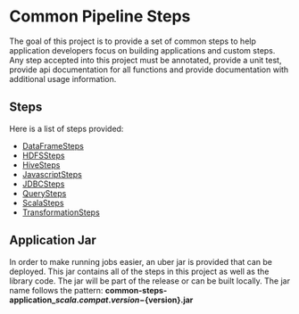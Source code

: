 # Common Pipeline Steps
The goal of this project is to provide a set of common steps to help application developers focus on building applications
and custom steps. Any step accepted into this project must be annotated, provide a unit test,
provide api documentation for all functions and provide documentation with additional usage information.

## Steps
Here is a list of steps provided:

* [DataFrameSteps](docs/dataframesteps.md)
* [HDFSSteps](docs/hdfssteps.md)
* [HiveSteps](docs/hivesteps.md)
* [JavascriptSteps](docs/javascriptsteps.md)
* [JDBCSteps](docs/jdbcsteps.md)
* [QuerySteps](docs/querysteps.md)
* [ScalaSteps](docs/scalascriptsteps.md)
* [TransformationSteps](docs/transformationsteps.md)

## Application Jar
In order to make running jobs easier, an uber jar is provided that can be deployed. This jar contains all of the steps
in this project as well as the library code. The jar will be part of the release or can be built locally. The jar name
follows the pattern: **common-steps-application_${scala.compat.version}-${version}.jar**
